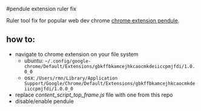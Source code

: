 #pendule extension ruler fix

Ruler tool fix for popular web dev chrome [chrome extension pendule][1].

## how to:

 - navigate to chrome extension on your file system
     - ubuntu: `~/.config/google-chrome/Default/Extensions/gbkffbkamcejhkcaocmkdeiiccpmjfdi/1.0.0_0`
     - osx: `/Users/rmn/Library/Application Support/Google/Chrome/Default/Extensions/gbkffbkamcejhkcaocmkdeiiccpmjfdi/1.0.0_0`
 - replace *content_script_top_frame.js* file with one from this repo
 - disable/enable pendule
     
  [1]: https://chrome.google.com/webstore/detail/pendule/gbkffbkamcejhkcaocmkdeiiccpmjfdi